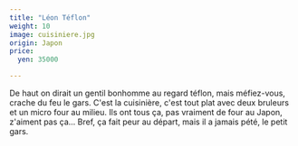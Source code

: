 ```yaml
---
title: "Léon Téflon"
weight: 10
image: cuisiniere.jpg
origin: Japon
price:
  yen: 35000

---
```


De haut on dirait un gentil bonhomme au regard téflon, mais méfiez-vous, crache du feu le gars. C'est la cuisinière, c'est tout plat avec deux bruleurs et un micro four au milieu. Ils ont tous ça, pas vraiment de four au Japon, z'aiment pas ça... Bref, ça fait peur au départ, mais il a jamais pété, le petit gars.